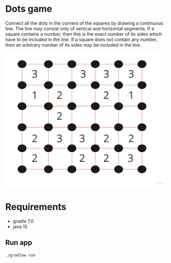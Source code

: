 # __Dots game__ 

Connect all the dots in the corners of the squares by drawing a continuous line. The line may consist only of vertical and horizontal segments.
If a square contains a number, then this is the exact number of its sides which have to be included in the line.
If a square does not contain any number, then an arbitrary number of its sides may be included in the line. 
 
![Image](GameBoard.jpg)

# Requirements
- gradle 7.0
- java 15
## Run app
``./gradlew run``